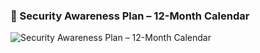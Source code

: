 ### 🧠 Security Awareness Plan – 12-Month Calendar

![Security Awareness Plan – 12-Month Calendar]([./images/security-awareness-calendar.png](https://github.com/techtracker619/risk12/blob/b52b9a459445fb467c902709032fa7019bef3be2/20250725_2305_Cybersecurity%20Training%20Calendar_simple_compose_01k12na2kje7mswtw3wytpb1tm.png))
